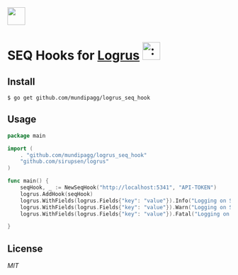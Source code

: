 <img src="https://avatars2.githubusercontent.com/u/5023402?v=4&s=200" width="40" height="40"/>

# SEQ Hooks for [Logrus](https://github.com/sirupsen/logrus) <img src="http://i.imgur.com/hTeVwmJ.png" width="40" height="40" alt=":walrus:" class="emoji" title=":walrus:"/>

## Install

```shell
$ go get github.com/mundipagg/logrus_seq_hook
```

## Usage

```go
package main

import (
	. "github.com/mundipagg/logrus_seq_hook"
	"github.com/sirupsen/logrus"
)

func main() {
	seqHook, _ := NewSeqHook("http://localhost:5341", "API-TOKEN")
	logrus.AddHook(seqHook)
	logrus.WithFields(logrus.Fields{"key": "value"}).Info("Logging on SEQ")
	logrus.WithFields(logrus.Fields{"key": "value"}).Warn("Logging on SEQ")
	logrus.WithFields(logrus.Fields{"key": "value"}).Fatal("Logging on SEQ")

}
```

## License
*MIT*

